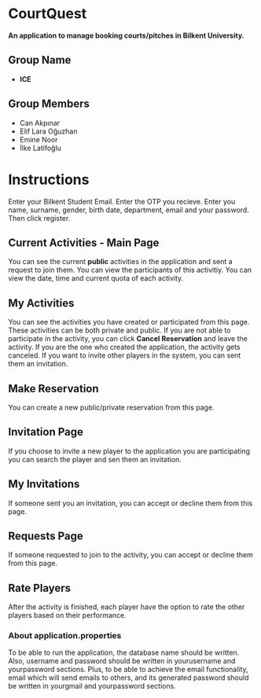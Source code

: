 # CourtQuest
**An application to manage booking courts/pitches in Bilkent University.**

## Group Name
- **ICE**

## Group Members
- Can Akpınar
- Elif Lara Oğuzhan
- Emine Noor
- İlke Latifoğlu

# Instructions
Enter your Bilkent Student Email. Enter the OTP you recieve. Enter you name, surname, gender, birth date, department, email and your password. Then click register.

## Current Activities - Main Page
You can see the current **public** activities in the application and sent a request to join them. You can view the participants of this activitiy. 
You can view the date, time and current quota of each activity.

## My Activities
You can see the activities you have created or participated from this page. These activities can be both private and public.
If you are not able to participate in the activity, you can click **Cancel Reservation** and leave the activity. If you are the one who created the application, the activity gets canceled.
If you want to invite other players in the system, you can sent them an invitation.

## Make Reservation
You can create a new public/private reservation from this page.

## Invitation Page
If you choose to invite a new player to the application you are participating you can search the player and sen them an invitation.

## My Invitations
If someone sent you an invitation, you can accept or decline them from this page.

## Requests Page
If someone requested to join to the activity, you can accept or decline them from this page.

## Rate Players
After the activity is finished, each player have the option to rate the other players based on their performance.

### About application.properties
To be able to run the application, the database name should be written. Also, username and password should be written in yourusername and yourpassword sections. Plus, to be able to achieve the email functionality, email which will send emails to others, and its generated password should be written in yourgmail and yourpassword sections.


